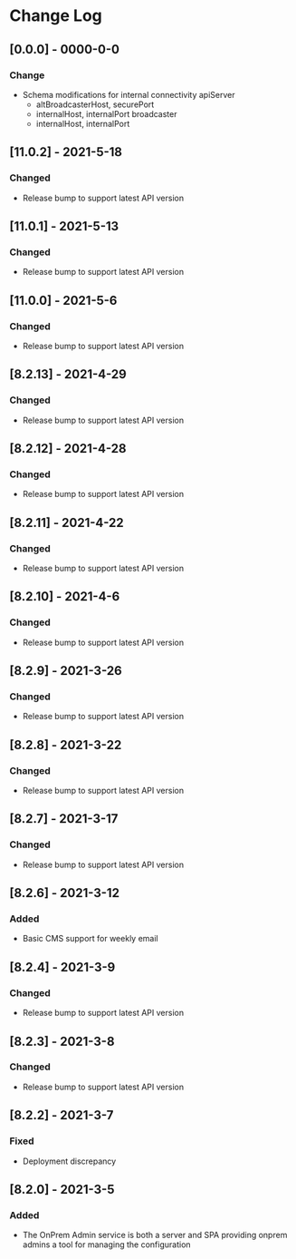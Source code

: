 # Change Log

## [0.0.0] - 0000-0-0

### Change

- Schema modifications for internal connectivity
	apiServer
	- altBroadcasterHost, securePort
	+ internalHost, internalPort
	broadcaster
	+ internalHost, internalPort

## [11.0.2] - 2021-5-18

### Changed

- Release bump to support latest API version

## [11.0.1] - 2021-5-13

### Changed

- Release bump to support latest API version

## [11.0.0] - 2021-5-6

### Changed

- Release bump to support latest API version

## [8.2.13] - 2021-4-29

### Changed

- Release bump to support latest API version

## [8.2.12] - 2021-4-28

### Changed

- Release bump to support latest API version

## [8.2.11] - 2021-4-22

### Changed

- Release bump to support latest API version
## [8.2.10] - 2021-4-6

### Changed

- Release bump to support latest API version

## [8.2.9] - 2021-3-26

### Changed

- Release bump to support latest API version

## [8.2.8] - 2021-3-22

### Changed

- Release bump to support latest API version
## [8.2.7] - 2021-3-17

### Changed

- Release bump to support latest API version

## [8.2.6] - 2021-3-12

### Added

- Basic CMS support for weekly email

## [8.2.4] - 2021-3-9

### Changed

- Release bump to support latest API version

## [8.2.3] - 2021-3-8

### Changed

- Release bump to support latest API version

## [8.2.2] - 2021-3-7

### Fixed

- Deployment discrepancy

## [8.2.0] - 2021-3-5

### Added

- The OnPrem Admin service is both a server and SPA providing onprem admins a tool for managing the configuration
